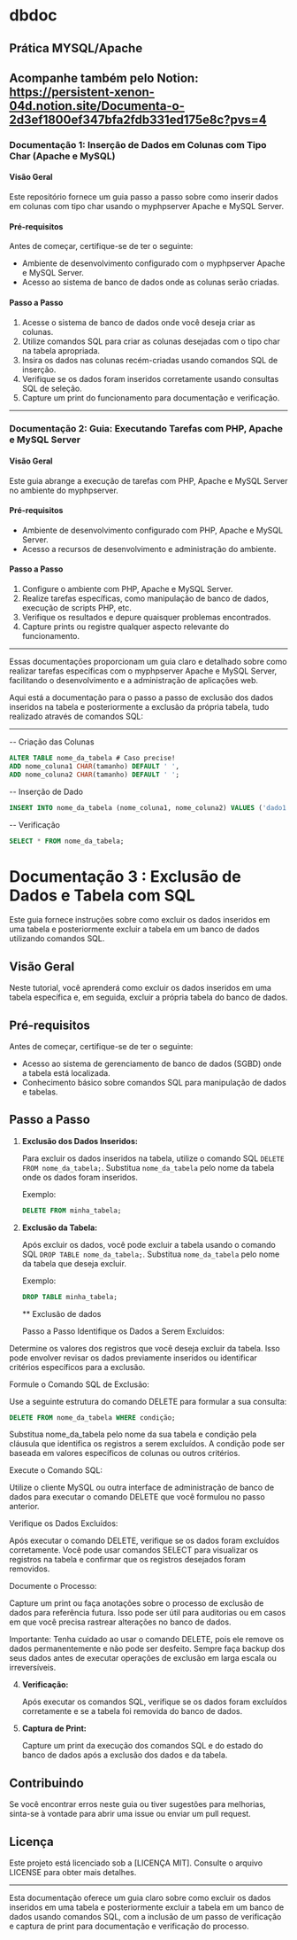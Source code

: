 # dbdoc

## Prática MYSQL/Apache

## Acompanhe também pelo Notion: https://persistent-xenon-04d.notion.site/Documenta-o-2d3ef1800ef347bfa2fdb331ed175e8c?pvs=4

### Documentação 1: Inserção de Dados em Colunas com Tipo Char (Apache e MySQL)

#### Visão Geral

Este repositório fornece um guia passo a passo sobre como inserir dados em colunas com tipo char usando o myphpserver Apache e MySQL Server.

#### Pré-requisitos

Antes de começar, certifique-se de ter o seguinte:

- Ambiente de desenvolvimento configurado com o myphpserver Apache e MySQL Server.
- Acesso ao sistema de banco de dados onde as colunas serão criadas.

#### Passo a Passo

1. Acesse o sistema de banco de dados onde você deseja criar as colunas.
2. Utilize comandos SQL para criar as colunas desejadas com o tipo char na tabela apropriada.
3. Insira os dados nas colunas recém-criadas usando comandos SQL de inserção.
4. Verifique se os dados foram inseridos corretamente usando consultas SQL de seleção.
5. Capture um print do funcionamento para documentação e verificação.


---

### Documentação 2: Guia: Executando Tarefas com PHP, Apache e MySQL Server

#### Visão Geral

Este guia abrange a execução de tarefas com PHP, Apache e MySQL Server no ambiente do myphpserver.

#### Pré-requisitos

- Ambiente de desenvolvimento configurado com PHP, Apache e MySQL Server.
- Acesso a recursos de desenvolvimento e administração do ambiente.

#### Passo a Passo

1. Configure o ambiente com PHP, Apache e MySQL Server.
2. Realize tarefas específicas, como manipulação de banco de dados, execução de scripts PHP, etc.
3. Verifique os resultados e depure quaisquer problemas encontrados.
4. Capture prints ou registre qualquer aspecto relevante do funcionamento.

---

Essas documentações proporcionam um guia claro e detalhado sobre como realizar tarefas específicas com o myphpserver Apache e MySQL Server, facilitando o desenvolvimento e a administração de aplicações web.


Aqui está a documentação para o passo a passo de exclusão dos dados inseridos na tabela e posteriormente a exclusão da própria tabela, tudo realizado através de comandos SQL:

---

-- Criação das Colunas
```sql
ALTER TABLE nome_da_tabela # Caso precise!
ADD nome_coluna1 CHAR(tamanho) DEFAULT ' ',
ADD nome_coluna2 CHAR(tamanho) DEFAULT ' ';
```
-- Inserção de Dado

```sql
INSERT INTO nome_da_tabela (nome_coluna1, nome_coluna2) VALUES ('dado1', 'dado2');
```

-- Verificação

```sql
SELECT * FROM nome_da_tabela;
```

# Documentação 3 : Exclusão de Dados e Tabela com SQL

Este guia fornece instruções sobre como excluir os dados inseridos em uma tabela e posteriormente excluir a tabela em um banco de dados utilizando comandos SQL.

## Visão Geral

Neste tutorial, você aprenderá como excluir os dados inseridos em uma tabela específica e, em seguida, excluir a própria tabela do banco de dados.

## Pré-requisitos

Antes de começar, certifique-se de ter o seguinte:

- Acesso ao sistema de gerenciamento de banco de dados (SGBD) onde a tabela está localizada.
- Conhecimento básico sobre comandos SQL para manipulação de dados e tabelas.

## Passo a Passo

1. **Exclusão dos Dados Inseridos:**

   Para excluir os dados inseridos na tabela, utilize o comando SQL `DELETE FROM nome_da_tabela;`. Substitua `nome_da_tabela` pelo nome da tabela onde os dados foram inseridos.

   Exemplo:
   
   ```sql
   DELETE FROM minha_tabela;
   ```

3. **Exclusão da Tabela:**

   Após excluir os dados, você pode excluir a tabela usando o comando SQL `DROP TABLE nome_da_tabela;`. Substitua `nome_da_tabela` pelo nome da tabela que deseja excluir.

   Exemplo:
   ```sql
   DROP TABLE minha_tabela;
   ```

   ** Exclusão de dados

   Passo a Passo
Identifique os Dados a Serem Excluídos:

Determine os valores dos registros que você deseja excluir da tabela. Isso pode envolver revisar os dados previamente inseridos ou identificar critérios específicos para a exclusão.

Formule o Comando SQL de Exclusão:

Use a seguinte estrutura do comando DELETE para formular a sua consulta:

```sql
DELETE FROM nome_da_tabela WHERE condição;
```

Substitua nome_da_tabela pelo nome da sua tabela e condição pela cláusula que identifica os registros a serem excluídos. A condição pode ser baseada em valores específicos de colunas ou outros critérios.

Execute o Comando SQL:

Utilize o cliente MySQL ou outra interface de administração de banco de dados para executar o comando DELETE que você formulou no passo anterior.

Verifique os Dados Excluídos:

Após executar o comando DELETE, verifique se os dados foram excluídos corretamente. Você pode usar comandos SELECT para visualizar os registros na tabela e confirmar que os registros desejados foram removidos.

Documente o Processo:

Capture um print ou faça anotações sobre o processo de exclusão de dados para referência futura. Isso pode ser útil para auditorias ou em casos em que você precisa rastrear alterações no banco de dados.

Importante:
Tenha cuidado ao usar o comando DELETE, pois ele remove os dados permanentemente e não pode ser desfeito.
Sempre faça backup dos seus dados antes de executar operações de exclusão em larga escala ou irreversíveis.

4. **Verificação:**

   Após executar os comandos SQL, verifique se os dados foram excluídos corretamente e se a tabela foi removida do banco de dados.

5. **Captura de Print:**

   Capture um print da execução dos comandos SQL e do estado do banco de dados após a exclusão dos dados e da tabela.

## Contribuindo

Se você encontrar erros neste guia ou tiver sugestões para melhorias, sinta-se à vontade para abrir uma issue ou enviar um pull request.

## Licença

Este projeto está licenciado sob a [LICENÇA MIT]. Consulte o arquivo LICENSE para obter mais detalhes.

---

Esta documentação oferece um guia claro sobre como excluir os dados inseridos em uma tabela e posteriormente excluir a tabela em um banco de dados usando comandos SQL, com a inclusão de um passo de verificação e captura de print para documentação e verificação do processo.
